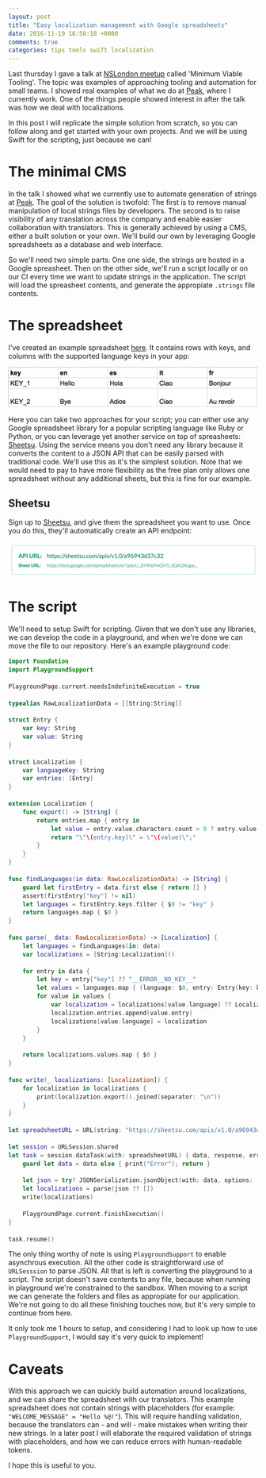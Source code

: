 ```yaml
---
layout: post
title: "Easy localization management with Google spreadsheets"
date: 2016-11-19 16:50:18 +0000
comments: true
categories: tips tools swift localization
---
```


Last thursday I gave a talk at [NSLondon meetup][NSLondon] called 'Minimum Viable Tooling'. The topic was examples of approaching tooling and automation for small teams. I showed real examples of what we do at [Peak][Peak], where I currently work. One of the things people showed interest in after the talk was how we deal with localizations.

In this post I will replicate the simple solution from scratch, so you can follow along and get started with your own projects. And we will be using Swift for the scripting, just because we can!

<!-- more -->

# The minimal CMS

In the talk I showed what we currently use to automate generation of strings at [Peak][Peak]. The goal of the solution is twofold: The first is to remove manual manipulation of local strings files by developers. The second is to raise visibility of any translation across the company and enable easier collaboration with translators. This is generally achieved by using a CMS, either a built solution or your own. We'll build our own by leveraging Google spreadsheets as a database and web interface.

So we'll need two simple parts: One one side, the strings are hosted in a Google spreasheet. Then on the other side, we'll run a script locally or on our CI every time we want to update strings in the application. The script will load the spreasheet contents, and generate the appropiate `.strings` file contents.


# The spreadsheet

I've created an example spreadsheet [here][spreadsheet]. It contains rows with keys, and columns with the supported language keys in your app:

![spreadsheet1](/images/posts/spreadsheet-1.png)

Here you can take two approaches for your script; you can either use any Google spreadsheet library for a popular scripting language like Ruby or Python, or you can leverage yet another service on top of spreasheets: [Sheetsu][Sheetsu]. Using the service means you don't need any library because it converts the content to a JSON API that can be easily parsed with traditional code. We'll use this as it's the simplest solution. Note that we would need to pay to have more flexibility as the free plan only allows one spreadsheet without any additional sheets, but this is fine for our example.

## Sheetsu

Sign up to [Sheetsu][Sheetsu], and give them the spreadsheet you want to use. Once you do this, they'll automatically create an API endpoint:

![sheetsu1](/images/posts/sheetsu-1.png)

# The script

We'll need to setup Swift for scripting. Given that we don't use any libraries, we can develop the code in a playground, and when we're done we can move the file to our repository. Here's an example playground code:

```swift
import Foundation
import PlaygroundSupport

PlaygroundPage.current.needsIndefiniteExecution = true

typealias RawLocalizationData = [[String:String]]

struct Entry {
    var key: String
    var value: String
}

struct Localization {
    var languageKey: String
    var entries: [Entry]
}

extension Localization {
    func export() -> [String] {
        return entries.map { entry in
            let value = entry.value.characters.count > 0 ? entry.value : "NOT_TRANSLATED"
            return "\"\(entry.key)\" = \"\(value)\";"
        }
    }
}

func findLanguages(in data: RawLocalizationData) -> [String] {
    guard let firstEntry = data.first else { return [] }
    assert(firstEntry["key"] != nil)
    let languages = firstEntry.keys.filter { $0 != "key" }
    return languages.map { $0 }
}

func parse(_ data: RawLocalizationData) -> [Localization] {
    let languages = findLanguages(in: data)
    var localizations = [String:Localization]()

    for entry in data {
        let key = entry["key"] ?? "__ERROR__NO_KEY__"
        let values = languages.map { (language: $0, entry: Entry(key: key, value: entry[$0]!)) }
        for value in values {
            var localization = localizations[value.language] ?? Localization(languageKey: value.language, entries: [])
            localization.entries.append(value.entry)
            localizations[value.language] = localization
        }
    }

    return localizations.values.map { $0 }
}

func write(_ localizations: [Localization]) {
    for localization in localizations {
        print(localization.export().joined(separator: "\n"))
    }
}

let spreadsheetURL = URL(string: "https://sheetsu.com/apis/v1.0/a96943d37c32", relativeTo: nil)!

let session = URLSession.shared
let task = session.dataTask(with: spreadsheetURL) { data, response, error in
    guard let data = data else { print("Error"); return }

    let json = try? JSONSerialization.jsonObject(with: data, options: []) as! RawLocalizationData
    let localizations = parse(json ?? [])
    write(localizations)

    PlaygroundPage.current.finishExecution()
}

task.resume()
```

The only thing worthy of note is using `PlaygroundSupport` to enable asynchrous execution. All the other code is straightforward use of `URLSesssion` to parse JSON. All that is left is converting the playground to a script. The script doesn't save contents to any file, because when running in playground we're constrained to the sandbox. When moving to a script we can generate the folders and files as appropiate for our application. We're not going to do all these finishing touches now, but it's very simple to continue from here.

It only took me 1 hours to setup, and considering I had to look up how to use `PlaygroundSupport`, I would say it's very quick to implement!

# Caveats

With this approach we can quickly build automation around localizations, and we can share the spreadsheet with our translators. This example spreadsheet does not contain strings with placeholders (for example: `"WELCOME_MESSAGE" = "Hello %@!"`). This will require handling validation, because the translators can - and will - make mistakes when writing their new strings. In a later post I will elaborate the required validation of strings with placeholders, and how we can reduce errors with human-readable tokens.

I hope this is useful to you.

[NSLondon]: http://www.meetup.com/NSLondon/
[Peak]: http://www.peak.net
[Sheetsu]: https://sheetsu.com
[spreadsheet]: https://docs.google.com/spreadsheets/d/1pduU_ZiMNjPmQVl5_dDjK2XcgacfJkARsA567ddOrGg/edit?usp=sharing
